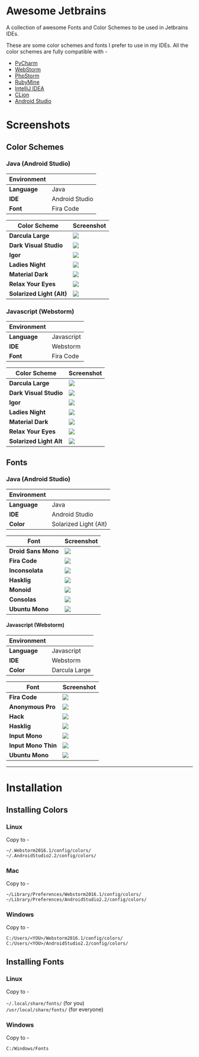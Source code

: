 # Awesome Jetbrains
A collection of awesome Fonts and Color Schemes to be used in Jetbrains IDEs. 

These are some color schemes and fonts I prefer to use in my IDEs. All the color schemes are fully compatible with -
* [PyCharm](http://jetbrains.com/pycharm)  
* [WebStorm](http://jetbrains.com/webstorm)  
* [PhpStorm](http://jetbrains.com/phpstorm)  
* [RubyMine](http://jetbrains.com/ruby)  
* [IntelliJ IDEA](http://jetbrains.com/idea)  
* [CLion](http://jetbrains.com/clion)  
* [Android Studio](https://developer.android.com/studio/index.html)  

# Screenshots

## Color Schemes

### Java (Android Studio)
|Environment||
|---|---|
| **Language** | Java |
| **IDE** | Android Studio |
| **Font** | Fira Code|



| Color Scheme | Screenshot |
|--------------|------------|
|**Darcula Large**| ![](Screenshots/JavaColors/DarculaLarge.png)|
|**Dark Visual Studio**| ![](Screenshots/JavaColors/DarkVisualStudio.png)|
|**Igor**| ![](Screenshots/JavaColors/Igor.png)|
|**Ladies Night**| ![](Screenshots/JavaColors/LadiesNight.png)|
|**Material Dark**| ![](Screenshots/JavaColors/MaterialDark.png)|
|**Relax Your Eyes**| ![](Screenshots/JavaColors/RelaxYourEyes.png)|
|**Solarized Light (Alt)**| ![](Screenshots/JavaColors/SolarizedLightAlt.png)|


### Javascript (Webstorm)  
|Environment||
|---|---|
| **Language** | Javascript |
| **IDE** | Webstorm |
| **Font** | Fira Code|

| Color Scheme | Screenshot |
|--------------|------------|
| **Darcula Large** | ![](Screenshots/JSColors/DarculaLarge.png)|
| **Dark Visual Studio** | ![](Screenshots/JSColors/VisualStudioDark.png)|
| **Igor**  | ![](Screenshots/JSColors/Igor.png)|
| **Ladies Night** | ![](Screenshots/JSColors/LadiesNight.png)|
| **Material Dark** |![](Screenshots/JSColors/MaterialDark.png)|
| **Relax Your Eyes**  |![](Screenshots/JSColors/RelaxYourEyes.png)|
| **Solarized Light Alt**  |![](Screenshots/JSColors/SolarizedLightAlt.png)|

## Fonts

### Java (Android Studio)

|Environment||
|---|---|
| **Language** | Java |
| **IDE** | Android Studio |
| **Color** | Solarized Light (Alt)|

| Font | Screenshot |
|--------------|------------|
|**Droid Sans Mono**  |![](Screenshots/JavaFonts/DroidSansMono.png)|
|**Fira Code**  |![](Screenshots/JavaFonts/FiraCode.png)|
|**Inconsolata**  |![](Screenshots/JavaFonts/Inconsolata.png)|
|**Hasklig**  |![](Screenshots/JavaFonts/HaskLig.png)|
|**Monoid**  |![](Screenshots/JavaFonts/Monoid.png)|
|**Consolas**  |![](Screenshots/JavaFonts/Consolas.png)|
|**Ubuntu Mono**  |![](Screenshots/JavaFonts/UbuntuMono.png)|

#### Javascript (Webstorm)

|Environment||
|---|---|
| **Language** | Javascript |
| **IDE** | Webstorm |
| **Color** | Darcula Large|

| Font | Screenshot |
|--------------|------------|
|**Fira Code**  |![](Screenshots/JSFonts/FiraCode.png)
|**Anonymous Pro**  |![](Screenshots/JSFonts/AnonymousPro.png)
|**Hack**  |![](Screenshots/JSFonts/Hack.png)
|**Hasklig**  |![](Screenshots/JSFonts/Hasklig.png)
|**Input Mono**  |![](Screenshots/JSFonts/InputMono.png)
|**Input Mono Thin**  |![](Screenshots/JSFonts/InputMonoThin.png)
|**Ubuntu Mono**  |![](Screenshots/JSFonts/UbuntuMono.png)

---

# Installation
## Installing Colors

### Linux
Copy to -

`~/.Webstorm2016.1/config/colors/`  
`~/.AndroidStudio2.2/config/colors/`  


### Mac
Copy to -

`~/Library/Preferences/Webstorm2016.1/config/colors/`  
`~/Library/Preferences/AndroidStudio2.2/config/colors/`  

### Windows
Copy to -

`C:/Users/<YOU>/Webstorm2016.1/config/colors/`  
`C:/Users/<YOU>/AndroidStudio2.2/config/colors/`  

## Installing Fonts

### Linux
Copy to -

`~/.local/share/fonts/`  (for you)  
`/usr/local/share/fonts/`  (for everyone)   

### Windows
Copy to -

`C:/Windows/Fonts`  
